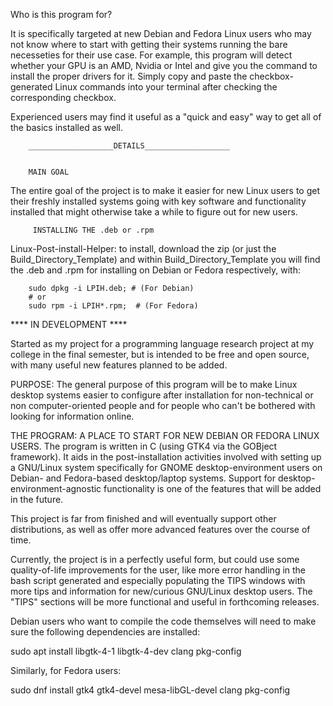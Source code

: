 
Who is this program for?

It is specifically targeted at new Debian and Fedora Linux users who may not know where to start with getting their systems running the bare necesseties for their use case.  For example, this program will detect whether your GPU is an AMD, Nvidia or Intel and give you the command to install the proper drivers for it.  Simply copy and paste the checkbox-generated Linux commands into your terminal after checking the corresponding checkbox.  

Experienced users may find it useful as a "quick and easy" way to get all of the basics installed as well.

        ___________________DETAILS___________________
        

        MAIN GOAL

The entire goal of the project is to make it easier for new Linux users to get their freshly installed systems going with key software and functionality installed that might otherwise take a while to figure out for new users. 

         INSTALLING THE .deb or .rpm

Linux-Post-install-Helper: to install, download the zip (or just the Build_Directory_Template) and within Build_Directory_Template you will find the .deb and .rpm for installing on Debian or Fedora respectively, with:

        sudo dpkg -i LPIH.deb; # (For Debian)
        # or
        sudo rpm -i LPIH*.rpm;  # (For Fedora)

**** IN DEVELOPMENT ****

Started as my project for a programming language research project at my college in the final semester, but is intended to be free and open source, with many useful new features planned to be added.

PURPOSE: The general purpose of this program will be to make Linux desktop systems easier to configure
after installation for non-technical or non computer-oriented people and for people who can't be bothered with looking for information
online.

THE PROGRAM: A PLACE TO START FOR NEW DEBIAN OR FEDORA LINUX USERS.  The program is written in C (using GTK4 via the GOBject framework).  It aids in the
post-installation activities involved with setting up a GNU/Linux system specifically for GNOME
desktop-environment users on Debian- and Fedora-based desktop/laptop systems.  Support for desktop-environment-agnostic functionality is one of the features that will be added in the future. 

This project is far from finished and will eventually support other distributions, as well as offer more advanced features over the course of time.

Currently, the project is in a perfectly useful form, but could use some quality-of-life improvements for the user, like more error handling in the bash script generated and especially populating the TIPS windows with more tips and information for new/curious GNU/Linux desktop users. The "TIPS" sections will be more functional and useful in forthcoming releases.

Debian users who want to compile the code themselves will need to make sure the following dependencies are installed:

sudo apt install libgtk-4-1 libgtk-4-dev clang pkg-config

Similarly, for Fedora users:

sudo dnf install gtk4 gtk4-devel mesa-libGL-devel clang pkg-config



